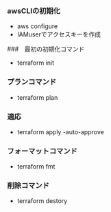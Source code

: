 ### awsCLIの初期化
- aws configure
- IAMuserでアクセスキーを作成

###　最初の初期化コマンド
- terraform init

### プランコマンド
- terraform plan

### 適応
- terraform apply -auto-approve

### フォーマットコマンド
- terraform fmt

### 削除コマンド
- terraform destory
